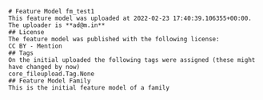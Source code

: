 
    # Feature Model fm_test1
    This feature model was uploaded at 2022-02-23 17:40:39.106355+00:00. The uploader is **ad@m.in**
    ## License
    The feature model was published with the following license:
    CC BY - Mention
    ## Tags
    On the initial uploaded the following tags were assigned (these might have changed by now)
    core_fileupload.Tag.None
    ## Feature Model Family
    This is the initial feature model of a family
    